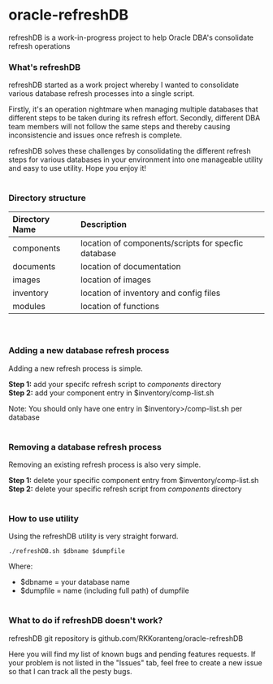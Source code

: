 # oracle-refreshDB
refreshDB is a work-in-progress project to help Oracle DBA's consolidate refresh operations

### What's refreshDB
refreshDB started as a work project whereby I wanted to consolidate
various database refresh processes into a single script.<br/>

Firstly, it's an operation nightmare when managing multiple databases
that different steps to be taken during its refresh effort.
Secondly, different DBA team members will not follow the same steps
and thereby causing inconsistencie and issues once refresh is complete.<br/>

refreshDB solves these challenges by consolidating the different refresh
steps for various databases in your environment into one manageable
utility and easy to use utility. Hope you enjoy it!<br/><br/>


### Directory structure
| Directory Name | Description |
|:---            | :---        |
| components     | location of components/scripts for specfic database |
| documents      | location of documentation |
| images         | location of images |
| inventory      | location of inventory and config files |
| modules        | location of functions |


### <br/><br/>Adding a new database refresh process
Adding  a new refresh process is simple.<br/>

 **Step 1:** add your specifc refresh script to $components$ directory<br/>
 **Step 2:** add your component entry in $inventory/comp-list.sh<br/>

 Note: You should only have one entry in $inventory>/comp-list.sh per database<br/><br/>


### Removing a database refresh process
Removing an existing refresh process is also very simple.<br/>

 **Step 1:** delete your specific component entry from $inventory/comp-list.sh<br/>
 **Step 2:** delete your specific refresh script from $components$ directory<br/><br/>


### How to use utility
Using the refreshDB utility is very straight forward.<br/>

 `./refreshDB.sh $dbname $dumpfile`
 
 Where:<br/>
 * $dbname =  your database name<br/>
 * $dumpfile = name (including full path) of dumpfile<br/><br/>
 
### What to do if refreshDB doesn't work?
refreshDB git repository is github.com/RKKoranteng/oracle-refreshDB<br/>

Here you will find my list of known bugs and pending features requests.
If your problem is not listed in the "Issues" tab, feel free to create
a new issue so that I can track all the pesty bugs.

